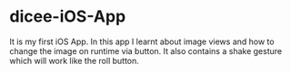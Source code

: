 # dicee-iOS-App
It is my first iOS App.
In this app I learnt about image views and how to change the image on runtime via button.
It also contains a shake gesture which will work like the roll button.
